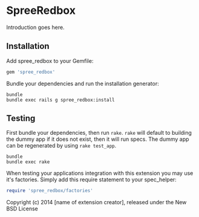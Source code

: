 SpreeRedbox
===========

Introduction goes here.

Installation
------------

Add spree_redbox to your Gemfile:

```ruby
gem 'spree_redbox'
```

Bundle your dependencies and run the installation generator:

```shell
bundle
bundle exec rails g spree_redbox:install
```

Testing
-------

First bundle your dependencies, then run `rake`. `rake` will default to building the dummy app if it does not exist, then it will run specs. The dummy app can be regenerated by using `rake test_app`.

```shell
bundle
bundle exec rake
```

When testing your applications integration with this extension you may use it's factories.
Simply add this require statement to your spec_helper:

```ruby
require 'spree_redbox/factories'
```

Copyright (c) 2014 [name of extension creator], released under the New BSD License

